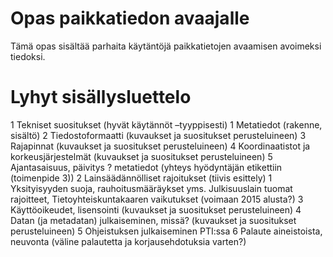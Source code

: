 Opas paikkatiedon avaajalle
=============================

Tämä opas sisältää parhaita käytäntöjä paikkatietojen avaamisen avoimeksi tiedoksi.

# Lyhyt sisällysluettelo

1 Tekniset suositukset (hyvät käytännöt –tyyppisesti)
  1 Metatiedot (rakenne, sisältö)
  2	Tiedostoformaatti (kuvaukset ja suositukset perusteluineen)
  3	Rajapinnat (kuvaukset ja suositukset perusteluineen)
  4	Koordinaatistot ja korkeusjärjestelmät (kuvaukset ja suositukset perusteluineen)
  5	Ajantasaisuus, päivitys ? metatiedot (yhteys hyödyntäjän etikettiin (toimenpide 3))
2 Lainsäädännölliset rajoitukset (tiivis esittely)
  1 Yksityisyyden suoja, rauhoitusmääräykset yms. 
	Julkisuuslain tuomat rajoitteet, Tietoyhteiskuntakaaren vaikutukset (voimaan 2015 alusta?)
3 Käyttöoikeudet, lisensointi (kuvaukset ja suositukset perusteluineen)
4 Datan (ja metadatan) julkaiseminen, missä? (kuvaukset ja suositukset perusteluineen)
5 Ohjeistuksen julkaiseminen PTI:ssa
6 Palaute aineistoista, neuvonta (väline palautetta ja korjausehdotuksia varten?)
